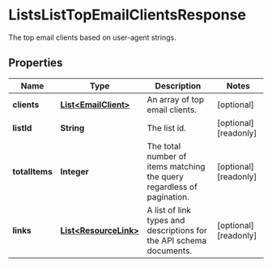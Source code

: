 

# ListsListTopEmailClientsResponse

The top email clients based on user-agent strings.

## Properties

| Name | Type | Description | Notes |
|------------ | ------------- | ------------- | -------------|
|**clients** | [**List&lt;EmailClient&gt;**](EmailClient.md) | An array of top email clients. |  [optional] |
|**listId** | **String** | The list id. |  [optional] [readonly] |
|**totalItems** | **Integer** | The total number of items matching the query regardless of pagination. |  [optional] [readonly] |
|**links** | [**List&lt;ResourceLink&gt;**](ResourceLink.md) | A list of link types and descriptions for the API schema documents. |  [optional] [readonly] |



